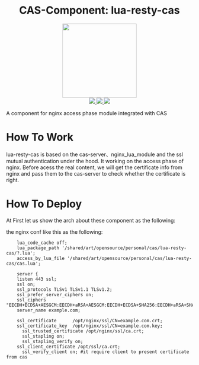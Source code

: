 <h1 align="center">CAS-Component: lua-resty-cas</h1>

<p align="center">
  <img src="https://cdn.rawgit.com/cas-x/cas-logo/master/cas.svg" width="200" height="200" />
  <br />
  <a href="https://img.shields.io/badge/branch-master-brightgreen.svg?style=flat-square">
    <img src="https://img.shields.io/badge/branch-master-brightgreen.svg?style=flat-square" />
  </a>
  <a href="https://img.shields.io/badge/license-MIT-blue.svg">
    <img src="https://img.shields.io/badge/license-MIT-blue.svg" />
  </a>
  <a href="https://img.shields.io/github/release/cas-x/lua-resty-cas.svg">
    <img src="https://img.shields.io/github/release/cas-x/lua-resty-cas.svg" />
  </a>
</p>


A component for nginx access phase module integrated with CAS

# How To Work

lua-resty-cas is based on the cas-server、nginx_lua_module and the ssl mutual authentication under the hood. It working on the access phase of nginx. Before acess the real content, we will get the certificate info from nginx and pass them to the cas-server to check whether the certificate is right.

# How To Deploy
At First let us show the arch about these component as the following:


the nginx conf like this as the following:

````
    lua_code_cache off;
    lua_package_path '/shared/art/opensource/personal/cas/lua-resty-cas/?.lua';
    access_by_lua_file '/shared/art/opensource/personal/cas/lua-resty-cas/cas.lua';

    server {
    listen 443 ssl;
    ssl on;
    ssl_protocols TLSv1 TLSv1.1 TLSv1.2;
    ssl_prefer_server_ciphers on;
    ssl_ciphers "EECDH+ECDSA+AESGCM:EECDH+aRSA+AESGCM:EECDH+ECDSA+SHA256:EECDH+aRSA+SHA256:EECDH+ECDSA+SHA384:EECDH+ECDSA+SHA256:EECDH+aRSA+SHA384:EDH+aRSA+AESGCM:EDH+aRSA+SHA256:EDH+aRSA:EECDH:!aNULL:!eNULL:!MEDIUM:!LOW:!3DES:!MD5:!EXP:!PSK:!SRP:!DSS:!RC4:!SEED";
    server_name example.com;

    ssl_certificate      /opt/nginx/ssl/CN=example.com.crt;
    ssl_certificate_key  /opt/nginx/ssl/CN=example.com.key;
	  ssl_trusted_certificate /opt/nginx/ssl/ca.crt;
	  ssl_stapling on;
	  ssl_stapling_verify on;
    ssl_client_certificate /opt/ssl/ca.crt;
	  ssl_verify_client on; #it require client to present certificate from cas
````



